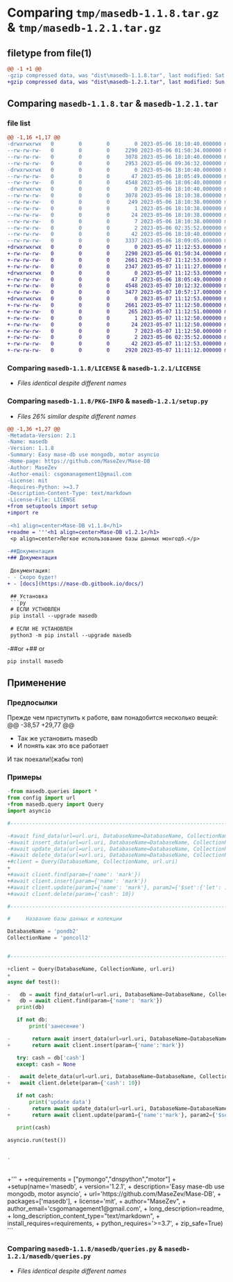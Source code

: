 # Comparing `tmp/masedb-1.1.8.tar.gz` & `tmp/masedb-1.2.1.tar.gz`

## filetype from file(1)

```diff
@@ -1 +1 @@
-gzip compressed data, was "dist\masedb-1.1.8.tar", last modified: Sat May  6 18:10:40 2023, max compression
+gzip compressed data, was "dist\masedb-1.2.1.tar", last modified: Sun May  7 11:12:53 2023, max compression
```

## Comparing `masedb-1.1.8.tar` & `masedb-1.2.1.tar`

### file list

```diff
@@ -1,16 +1,17 @@
-drwxrwxrwx   0        0        0        0 2023-05-06 18:10:40.000000 masedb-1.1.8/
--rw-rw-rw-   0        0        0     2290 2023-05-06 01:50:34.000000 masedb-1.1.8/LICENSE
--rw-rw-rw-   0        0        0     3078 2023-05-06 18:10:40.000000 masedb-1.1.8/PKG-INFO
--rw-rw-rw-   0        0        0     2953 2023-05-06 09:36:32.000000 masedb-1.1.8/README.md
-drwxrwxrwx   0        0        0        0 2023-05-06 18:10:40.000000 masedb-1.1.8/masedb/
--rw-rw-rw-   0        0        0       47 2023-05-06 18:05:49.000000 masedb-1.1.8/masedb/exceptions.py
--rw-rw-rw-   0        0        0     4548 2023-05-06 18:06:40.000000 masedb-1.1.8/masedb/queries.py
-drwxrwxrwx   0        0        0        0 2023-05-06 18:10:40.000000 masedb-1.1.8/masedb.egg-info/
--rw-rw-rw-   0        0        0     3078 2023-05-06 18:10:38.000000 masedb-1.1.8/masedb.egg-info/PKG-INFO
--rw-rw-rw-   0        0        0      249 2023-05-06 18:10:38.000000 masedb-1.1.8/masedb.egg-info/SOURCES.txt
--rw-rw-rw-   0        0        0        1 2023-05-06 18:10:38.000000 masedb-1.1.8/masedb.egg-info/dependency_links.txt
--rw-rw-rw-   0        0        0       24 2023-05-06 18:10:38.000000 masedb-1.1.8/masedb.egg-info/requires.txt
--rw-rw-rw-   0        0        0        7 2023-05-06 18:10:38.000000 masedb-1.1.8/masedb.egg-info/top_level.txt
--rw-rw-rw-   0        0        0        2 2023-05-06 02:35:52.000000 masedb-1.1.8/masedb.egg-info/zip-safe
--rw-rw-rw-   0        0        0       42 2023-05-06 18:10:40.000000 masedb-1.1.8/setup.cfg
--rw-rw-rw-   0        0        0     3337 2023-05-06 18:09:05.000000 masedb-1.1.8/setup.py
+drwxrwxrwx   0        0        0        0 2023-05-07 11:12:53.000000 masedb-1.2.1/
+-rw-rw-rw-   0        0        0     2290 2023-05-06 01:50:34.000000 masedb-1.2.1/LICENSE
+-rw-rw-rw-   0        0        0     2661 2023-05-07 11:12:53.000000 masedb-1.2.1/PKG-INFO
+-rw-rw-rw-   0        0        0     2347 2023-05-07 11:11:27.000000 masedb-1.2.1/README.md
+drwxrwxrwx   0        0        0        0 2023-05-07 11:12:53.000000 masedb-1.2.1/masedb/
+-rw-rw-rw-   0        0        0       47 2023-05-06 18:05:49.000000 masedb-1.2.1/masedb/exceptions.py
+-rw-rw-rw-   0        0        0     4548 2023-05-07 10:12:32.000000 masedb-1.2.1/masedb/queries.py
+-rw-rw-rw-   0        0        0     3477 2023-05-07 10:57:17.000000 masedb-1.2.1/masedb/query.py
+drwxrwxrwx   0        0        0        0 2023-05-07 11:12:53.000000 masedb-1.2.1/masedb.egg-info/
+-rw-rw-rw-   0        0        0     2661 2023-05-07 11:12:50.000000 masedb-1.2.1/masedb.egg-info/PKG-INFO
+-rw-rw-rw-   0        0        0      265 2023-05-07 11:12:51.000000 masedb-1.2.1/masedb.egg-info/SOURCES.txt
+-rw-rw-rw-   0        0        0        1 2023-05-07 11:12:50.000000 masedb-1.2.1/masedb.egg-info/dependency_links.txt
+-rw-rw-rw-   0        0        0       24 2023-05-07 11:12:50.000000 masedb-1.2.1/masedb.egg-info/requires.txt
+-rw-rw-rw-   0        0        0        7 2023-05-07 11:12:50.000000 masedb-1.2.1/masedb.egg-info/top_level.txt
+-rw-rw-rw-   0        0        0        2 2023-05-06 02:35:52.000000 masedb-1.2.1/masedb.egg-info/zip-safe
+-rw-rw-rw-   0        0        0       42 2023-05-07 11:12:53.000000 masedb-1.2.1/setup.cfg
+-rw-rw-rw-   0        0        0     2920 2023-05-07 11:11:12.000000 masedb-1.2.1/setup.py
```

### Comparing `masedb-1.1.8/LICENSE` & `masedb-1.2.1/LICENSE`

 * *Files identical despite different names*

### Comparing `masedb-1.1.8/PKG-INFO` & `masedb-1.2.1/setup.py`

 * *Files 26% similar despite different names*

```diff
@@ -1,36 +1,27 @@
-Metadata-Version: 2.1
-Name: masedb
-Version: 1.1.8
-Summary: Easy mase-db use mongodb, motor asyncio
-Home-page: https://github.com/MaseZev/Mase-DB
-Author: MaseZev
-Author-email: csgomanagement1@gmail.com
-License: mit
-Requires-Python: >=3.7
-Description-Content-Type: text/markdown
-License-File: LICENSE
+from setuptools import setup
+import re
 
-<h1 align=center>Mase-DB v1.1.8</h1>
+readme = '''<h1 align=center>Mase-DB v1.2.1</h1>
 <p align=center>Легкое использование базы данных монгодб.</p>
 
-##Документация
+## Документация
 
 Документация:
- - Скоро будет!
+ - [docs](https://mase-db.gitbook.io/docs/)
 
 ## Установка
 ```py
 # ЕСЛИ УСТНОВЛЕН
 pip install --upgrade masedb
 
 # ЕСЛИ НЕ УСТАНОВЛЕН
 python3 -m pip install --upgrade masedb
 ```
-##or
+## or
 ```py
 pip install masedb
 ```
 
 ## Применение
 ### Предпосылки
 Прежде чем приступить к работе, вам понадобится несколько вещей:
@@ -38,57 +29,77 @@
  - Так же установить masedb 
  - И понять как это все работает
  
  И так поехали!(жабы топ)
 
 ### Примеры
 ```py
-from masedb.queries import *
 from config import url
+from masedb.query import Query
 import asyncio
 
 #--------------------------------------------------------------------------------------------------------------------------------------------------------
 
-#await find_data(url=url.uri, DatabaseName=DatabaseName, CollectionName=CollectionName, param={'name': 'mark'})
-#await insert_data(url=url.uri, DatabaseName=DatabaseName, CollectionName=CollectionName, param={'name': 'mark'})
-#await update_data(url=url.uri, DatabaseName=DatabaseName, CollectionName=CollectionName, param1={'name': 'mark'}, param2={'$set':{'let': 10}})
-#await delete_data(url=url.uri, DatabaseName=DatabaseName, CollectionName=CollectionName, param={'cash': 10})
+#client = Query(DatabaseName, CollectionName, url.uri)
+
+#await client.find(param={'name': 'mark'})
+#await client.insert(param={'name': 'mark'})
+#await client.update(param1={'name': 'mark'}, param2={'$set':{'let': 10}})
+#await client.delete(param={'cash': 10})
 
 #--------------------------------------------------------------------------------------------------------------------------------------------------------
 
 #     Название базы данных и колекции
 
 DatabaseName = 'pondb2'
 CollectionName = 'poncoll2'
 
 
 #--------------------------------------------------------------------------------------------------------------------------------------------------------
 
+client = Query(DatabaseName, CollectionName, url.uri)
+
 async def test():
 
-	db = await find_data(url=url.uri, DatabaseName=DatabaseName, CollectionName=CollectionName, param={'name': 'mark'})
+	db = await client.find(param={'name': 'mark'})
 	print(db)
 
 	if not db:
 		print('занесение')
 
-		return await insert_data(url=url.uri, DatabaseName=DatabaseName, CollectionName=CollectionName, param={'name':'mark'})
+		return await client.insert(param={'name':'mark'})
 
 	try: cash = db['cash']
 	except: cash = None
 
-	await delete_data(url=url.uri, DatabaseName=DatabaseName, CollectionName=CollectionName, param={'cash': 10})
+	await client.delete(param={'cash': 10})
 
 	if not cash:
 		print('update data')
-		return await update_data(url=url.uri, DatabaseName=DatabaseName, CollectionName=CollectionName, param1={'name':'mark'}, param2={'$set':{'cash': 10}})
+		return await client.update(param1={'name':'mark'}, param2={'$set':{'cash': 10}})
 
 	print(cash)
 
 asyncio.run(test())
 
 
-
 ```
 
 
 <br>
+'''
+
+requirements = ["pymongo","dnspython","motor"]
+
+setup(name='masedb',
+      version='1.2.1',
+      description='Easy mase-db use mongodb, motor asyncio',
+      url='https://github.com/MaseZev/Mase-DB',
+      packages=['masedb'],
+      license='mit',
+      author="MaseZev",
+      author_email='csgomanagement1@gmail.com',
+      long_description=readme,
+      long_description_content_type="text/markdown",
+      install_requires=requirements,
+      python_requires='>=3.7',
+      zip_safe=True)
```

### Comparing `masedb-1.1.8/masedb/queries.py` & `masedb-1.2.1/masedb/queries.py`

 * *Files identical despite different names*

